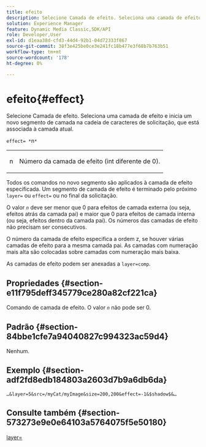 ```yaml
---
title: efeito
description: Selecione Camada de efeito. Seleciona uma camada de efeito e inicia um novo segmento de camada na cadeia de caracteres de solicitação, que está associada à camada atual.
solution: Experience Manager
feature: Dynamic Media Classic,SDK/API
role: Developer,User
exl-id: d1eaa38d-cfd3-44d4-92b1-04d72333f867
source-git-commit: 38f3e425be0ce3e241fc18b477e3f68b7b763b51
workflow-type: tm+mt
source-wordcount: '178'
ht-degree: 0%

---
```


# efeito{#effect}

Selecione Camada de efeito. Seleciona uma camada de efeito e inicia um novo segmento de camada na cadeia de caracteres de solicitação, que está associada à camada atual.

`effect= *`n`*`

<table id="simpletable_C48DABF486604D2B9F3CBC1CD01AC76D"> 
 <tr class="strow"> 
  <td class="stentry"> <p><span class="codeph"> <span class="varname"> n</span></span> </p> </td> 
  <td class="stentry"> <p>Número da camada de efeito (int diferente de 0). </p></td> 
 </tr> 
</table>

Todos os comandos no novo segmento são aplicados à camada de efeito especificada. Um segmento de camada de efeito é terminado pelo próximo `layer=` ou `effect=` ou no final da solicitação.

O valor *`n`* deve ser menor que 0 para efeitos de camada externa (ou seja, efeitos atrás da camada pai) e maior que 0 para efeitos de camada interna (ou seja, efeitos dentro da camada pai). Os números das camadas de efeito não precisam ser consecutivos.

O número da camada de efeito especifica a ordem z, se houver várias camadas de efeito para a mesma camada pai. As camadas com numeração mais alta são colocadas sobre camadas com numeração mais baixa.

As camadas de efeito podem ser anexadas a `layer=comp`.

## Propriedades {#section-e11f795deff345779ce280a82cf221ca}

Comando de camada de efeito. O valor *`n`* não pode ser 0.

## Padrão {#section-84bbe1cfe7a94040827c994323ac59d4}

Nenhum.

## Exemplo {#section-adf2fd8edb184803a2603d7b9a6db6da}

`…&layer=5&src=/myCat/myImage&size=200,200&effect=-1&$shadow$&…`

## Consulte também {#section-573273e9e0e64103a5764075f5e50180}

[layer=](/help/aem-is-ir-api/is-api/http-ref/image-serving-api-ref/c-http-protocol-reference/c-command-reference/r-layer.md)
